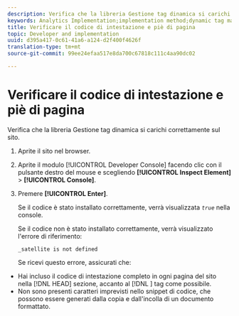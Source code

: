 ```yaml
---
description: Verifica che la libreria Gestione tag dinamica si carichi correttamente sul sito.
keywords: Analytics Implementation;implementation method;dynamic tag management;dtm;code;page code;header code;footer code;embed code;verify code;verify header code;verify footer code;embed tab;embed
title: Verificare il codice di intestazione e piè di pagina
topic: Developer and implementation
uuid: d395a417-0c61-41a6-a124-d2f400f4626f
translation-type: tm+mt
source-git-commit: 99ee24efaa517e8da700c67818c111c4aa90dc02

---
```



# Verificare il codice di intestazione e piè di pagina

Verifica che la libreria Gestione tag dinamica si carichi correttamente sul sito.

1. Aprite il sito nel browser.
1. Aprite il modulo [!UICONTROL Developer Console] facendo clic con il pulsante destro del mouse e scegliendo **[!UICONTROL Inspect Element]** &gt; **[!UICONTROL Console]**.
1. Premere **[!UICONTROL Enter]**.

   Se il codice è stato installato correttamente, verrà visualizzata *`true`* nella console.

   Se il codice non è stato installato correttamente, verrà visualizzato l'errore di riferimento:

   `_satellite is not defined`

   Se ricevi questo errore, assicurati che:

* Hai incluso il codice di intestazione completo in ogni pagina del sito nella [!DNL HEAD] sezione, accanto al [!DNL <head><meta http-equiv="Content-Type" content="text/html; charset=UTF-8">] tag come possibile.
* Non sono presenti caratteri imprevisti nello snippet di codice, che possono essere generati dalla copia e dall'incolla di un documento formattato.

